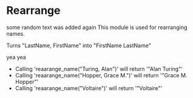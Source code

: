 Rearrange
=========
some random text was added again
This module is used for rearranging names.

Turns "LastName, FirstName" into "FirstName LastName"

yea yea

 * Calling 'reaarange_name("Turing, Alan")' will return '"Alan Turing"'
 * Calling 'reaarange_name("Hopper, Grace M.")' will return '"Grace M. Hopper"'
 * Calling 'reaarange_name("Voltaire")' will return '"Voltaire"'
